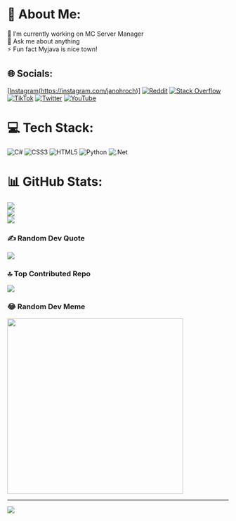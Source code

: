 # 💫 About Me:
🔭 I’m currently working on MC Server Manager<br>💬 Ask me about anything<br>⚡ Fun fact Myjava is nice town!


## 🌐 Socials:
[[Instagram](https://img.shields.io/badge/Instagram-%23E4405F.svg?logo=Instagram&logoColor=white)(https://instagram.com/janohroch)] [![Reddit](https://img.shields.io/badge/Reddit-%23FF4500.svg?logo=Reddit&logoColor=white)](https://reddit.com/user/StudioJankoPro) [![Stack Overflow](https://img.shields.io/badge/-Stackoverflow-FE7A16?logo=stack-overflow&logoColor=white)](https://stackoverflow.com/users/user22080383) [![TikTok](https://img.shields.io/badge/TikTok-%23000000.svg?logo=TikTok&logoColor=white)](https://tiktok.com/@Dzejno_) [![Twitter](https://img.shields.io/badge/Twitter-%231DA1F2.svg?logo=Twitter&logoColor=white)](https://twitter.com/DžejnoDEV) [![YouTube](https://img.shields.io/badge/YouTube-%23FF0000.svg?logo=YouTube&logoColor=white)](https://youtube.com/@UC6UKBbOs5EWv5bf0MQ2jSaA) 

# 💻 Tech Stack:
![C#](https://img.shields.io/badge/c%23-%23239120.svg?style=flat&logo=c-sharp&logoColor=white) ![CSS3](https://img.shields.io/badge/css3-%231572B6.svg?style=flat&logo=css3&logoColor=white) ![HTML5](https://img.shields.io/badge/html5-%23E34F26.svg?style=flat&logo=html5&logoColor=white) ![Python](https://img.shields.io/badge/python-3670A0?style=flat&logo=python&logoColor=ffdd54) ![.Net](https://img.shields.io/badge/.NET-5C2D91?style=flat&logo=.net&logoColor=white)
# 📊 GitHub Stats:
![](https://github-readme-stats.vercel.app/api?username=JaatrovyKnedlicek&theme=dark&hide_border=false&include_all_commits=true&count_private=true)<br/>
![](https://github-readme-streak-stats.herokuapp.com/?user=JaatrovyKnedlicek&theme=dark&hide_border=false)<br/>
![](https://github-readme-stats.vercel.app/api/top-langs/?username=JaatrovyKnedlicek&theme=dark&hide_border=false&include_all_commits=true&count_private=true&layout=compact)

### ✍️ Random Dev Quote
![](https://quotes-github-readme.vercel.app/api?type=horizontal&theme=radical)

### 🔝 Top Contributed Repo
![](https://github-contributor-stats.vercel.app/api?username=JaatrovyKnedlicek&limit=5&theme=dark&combine_all_yearly_contributions=true)

### 😂 Random Dev Meme
<img src='https://randommeme-five.vercel.app/' style="height: 400px;"/>

---
[![](https://visitcount.itsvg.in/api?id=JaatrovyKnedlicek&icon=0&color=0)](https://visitcount.itsvg.in)

<!-- Proudly created with GPRM ( https://gprm.itsvg.in ) -->
